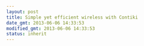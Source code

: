 ```yaml
---
layout: post
title: Simple yet efficient wireless with Contiki
date_gmt: 2013-06-06 14:33:53
modified_gmt: 2013-06-06 14:33:53
status: inherit
---
```


